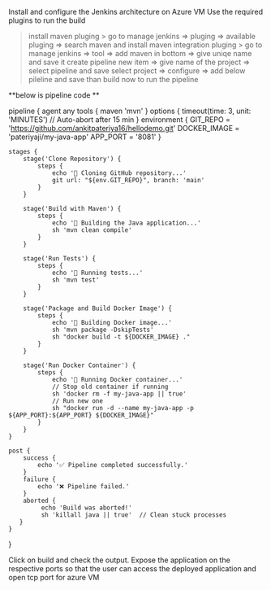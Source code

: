 Install and configure the Jenkins architecture on Azure VM
Use the required plugins to run the build 
  > install maven pluging
      > go to manage jenkins => pluging => available pluging => search maven and install maven integration pluging 
      > go to manage jenkins => tool => add maven in bottom => give uniqe name and save it 
create pipeline
  > new item => give name of the project => select pipeline and save
  > select project => configure => add below pileline and save
  > than build now to run the pipeline

**below is pipeline code **

 pipeline {
    agent any
    tools {
        maven 'mvn' 
        }
    options {
    timeout(time: 3, unit: 'MINUTES')  // Auto-abort after 15 min
    }
    environment {
        GIT_REPO = 'https://github.com/ankitpateriya16/hellodemo.git'
        DOCKER_IMAGE = 'pateriyaji/my-java-app'
        APP_PORT = '8081'
    }

    stages {
        stage('Clone Repository') {
            steps {
                echo '🔄 Cloning GitHub repository...'
                git url: "${env.GIT_REPO}", branch: 'main'
            }
        }

        stage('Build with Maven') {
            steps {
                echo '🔧 Building the Java application...'
                sh 'mvn clean compile'
            }
        }

        stage('Run Tests') {
            steps {
                echo '🧪 Running tests...'
                sh 'mvn test'
            }
        }

        stage('Package and Build Docker Image') {
            steps {
                echo '🐳 Building Docker image...'
                sh 'mvn package -DskipTests'
                sh "docker build -t ${DOCKER_IMAGE} ."
            }
        }

        stage('Run Docker Container') {
            steps {
                echo '🚀 Running Docker container...'
                // Stop old container if running
                sh 'docker rm -f my-java-app || true'
                // Run new one
                sh "docker run -d --name my-java-app -p ${APP_PORT}:${APP_PORT} ${DOCKER_IMAGE}"
            }
        }
    }

    post {
        success {
            echo '✅ Pipeline completed successfully.'
        }
        failure {
            echo '❌ Pipeline failed.'
        }
        aborted {
             echo 'Build was aborted!'
             sh 'killall java || true'  // Clean stuck processes
       }
    }
}

Click on build and check the output. 
Expose the application on the respective ports so that the user can access the deployed application and open tcp port for azure VM
